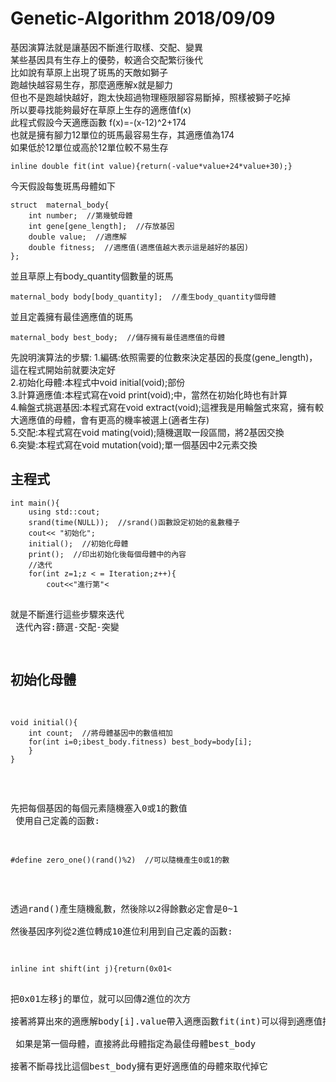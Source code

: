 Genetic-Algorithm 2018/09/09
==============================

基因演算法就是讓基因不斷進行取樣、交配、變異<br/>
某些基因具有生存上的優勢，較適合交配繁衍後代<br/>
比如說有草原上出現了斑馬的天敵如獅子<br/>
跑越快越容易生存，那麼適應解x就是腳力<br/>
但也不是跑越快越好，跑太快超過物理極限腳容易斷掉，照樣被獅子吃掉<br/>
所以要尋找能夠最好在草原上生存的適應值f(x) <br/>
此程式假設今天適應函數 f(x)=-(x-12)^2+174 <br/>
也就是擁有腳力12單位的斑馬最容易生存，其適應值為174 <br/>
如果低於12單位或高於12單位較不易生存<br/>
<pre><code>inline double fit(int value){return(-value*value+24*value+30);}</pre></code>

今天假設每隻斑馬母體如下
<pre><code>struct  maternal_body{
	int number;  //第幾號母體 
	int gene[gene_length];  //存放基因
	double value;  //適應解
	double fitness;  //適應值(適應值越大表示這是越好的基因) 
};</pre></code>
並且草原上有body_quantity個數量的斑馬
<pre><code>maternal_body body[body_quantity];  //產生body_quantity個母體 </pre></code>
並且定義擁有最佳適應值的斑馬
<pre><code>maternal_body best_body;  //儲存擁有最佳適應值的母體  </pre></code>

先說明演算法的步驟:
1.編碼:依照需要的位數來決定基因的長度(gene_length)，這在程式開始前就要決定好<br/>
2.初始化母體:本程式中void initial(void);部份<br/>
3.計算適應值:本程式寫在void print(void);中，當然在初始化時也有計算<br/>
4.輪盤式挑選基因:本程式寫在void extract(void);這裡我是用輪盤式來寫，擁有較大適應值的母體，會有更高的機率被選上(適者生存)<br/>
5.交配:本程式寫在void mating(void);隨機選取一段區間，將2基因交換<br/>
6.突變:本程式寫在void mutation(void);單一個基因中2元素交換<br/>

主程式
------------
<pre><code>int main(){
	using std::cout;
	srand(time(NULL));  //srand()函數設定初始的亂數種子
	cout<< "初始化";
	initial();  //初始化母體 
	print();  //印出初始化後每個母體中的內容
	//迭代 
	for(int z=1;z < = Iteration;z++){
		cout<<"進行第"<<z<<"次篩選\n"; 
		extract();  //使用輪盤式，將母體丟入交配池中
		cout<<"進行第"<<z<<"次交配\n";
	    mating();  //進行交配 
	    cout<<"進行第" << z << "次突變\n";
	    mutation();  //進行突變 
	    print();  //印出目前每個母體中的內容
	    cout<<"\n\n\n";
	}
	system("PAUSE");
	return 0;
} </pre></code>

就是不斷進行這些步驟來迭代<br/>
迭代內容:篩選-交配-突變

初始化母體 
-----------
<pre><code>void initial(){
	int count;  //將母體基因中的數值相加 
	for(int i=0;i<body_quantity;i++){
		count=0;
		for(int j=0;j<gene_length;j++){
			body[i].number=i; 
			body[i].gene[j]=zero_one();  //將每個母體的每個基因指定為0或1的數值 
			count=count+body[i].gene[j]*shift(j);  //將此基因序列從2進位轉成10進位 
		}
		body[i].value=count;  //將母體基因中的數值相加 
		body[i].fitness=fit(body[i].value);  //並將適應解代入適應函數得到適應值 
		if(i==0) best_body=body[i];  //找出擁有最佳適應值的母體，複製到最佳母體 
		else if (body[i].fitness>best_body.fitness) best_body=body[i];
	}
}</pre></code>
先把每個基因的每個元素隨機塞入0或1的數值<br/>
使用自己定義的函數:
<pre><code>#define zero_one()(rand()%2)  //可以隨機產生0或1的數 </pre></code>
透過rand()產生隨機亂數，然後除以2得餘數必定會是0~1 <br/>
然後基因序列從2進位轉成10進位利用到自己定義的函數:
<pre><code>inline int shift(int j){return(0x01<<j);}  //可回傳2的j次方 </pre></code>
把0x01左移j的單位，就可以回傳2進位的次方<br/>
接著將算出來的適應解body[i].value帶入適應函數fit(int)可以得到適應值指定給body[i].fitness <br/>
如果是第一個母體，直接將此母體指定為最佳母體best_body <br/>
接著不斷尋找比這個best_body擁有更好適應值的母體來取代掉它 <br/>






